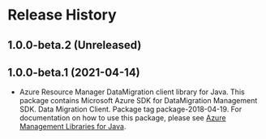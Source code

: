 # Release History

## 1.0.0-beta.2 (Unreleased)


## 1.0.0-beta.1 (2021-04-14)

- Azure Resource Manager DataMigration client library for Java. This package contains Microsoft Azure SDK for DataMigration Management SDK. Data Migration Client. Package tag package-2018-04-19. For documentation on how to use this package, please see [Azure Management Libraries for Java](https://aka.ms/azsdk/java/mgmt).
